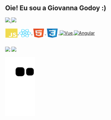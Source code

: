 ## Oie! Eu sou a Giovanna Godoy :) 
 <div>
  <a href="https://github.com/giovanna-godoy">
  <img height="180em" src="https://github-readme-stats.vercel.app/api?username=giovanna-godoy&show_icons=true&theme=dracula&include_all_commits=true&count_private=true"/>
  <img height="180em" src="https://github-readme-stats.vercel.app/api/top-langs/?username=giovanna-godoy&layout=compact&langs_count=7&theme=dracula"/>
</div>
<div style="display: inline_block"><br>
  <img align="center" alt="Js" height="30" width="40" src="https://raw.githubusercontent.com/devicons/devicon/master/icons/javascript/javascript-plain.svg">
  <img align="center" alt="React" height="30" width="40" src="https://raw.githubusercontent.com/devicons/devicon/master/icons/react/react-original.svg">
  <img align="center" alt="HTML" height="30" width="40" src="https://raw.githubusercontent.com/devicons/devicon/master/icons/html5/html5-original.svg">
  <img align="center" alt="CSS" height="30" width="40" src="https://raw.githubusercontent.com/devicons/devicon/master/icons/css3/css3-original.svg">
  <img align="center" alt="Vue" height="30" width="30" src="https://br.vuejs.org/images/logo.png">
  <img align="center" alt="Angular" height="30" width="30" src="https://upload.wikimedia.org/wikipedia/commons/thumb/c/cf/Angular_full_color_logo.svg/2048px-Angular_full_color_logo.svg.png">
 </div>
  
  ##
 
<div> 
  <a href = "mailto:giovannagodoy@icloud.com"><img src="https://img.shields.io/badge/-icloud-%23333?style=for-the-badge&logo=icloud&logoColor=white" target="_blank"></a>
  <a href="https://www.linkedin.com/in/giovanna-godoy-44a8aa15a" target="_blank"><img src="https://img.shields.io/badge/-LinkedIn-%230077B5?style=for-the-badge&logo=linkedin&logoColor=white" target="_blank"></a> 
 
  ![Snake animation](https://github.com/giovanna-godoy/giovanna-godoy/blob/output/github-contribution-grid-snake.svg)
 
</div>
